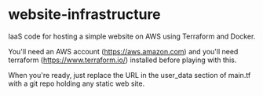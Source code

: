 # website-infrastructure
IaaS code for hosting a simple website on AWS using Terraform and Docker.

You'll need an AWS account (https://aws.amazon.com) and you'll need terraform (https://www.terraform.io/) installed before playing with this.

When you're ready, just replace the URL in the user_data section of main.tf with a git repo holding any static web site.
